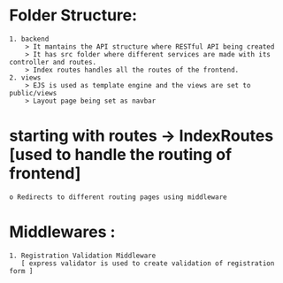 # Folder Structure:
    1. backend
        > It mantains the API structure where RESTful API being created
        > It has src folder where different services are made with its controller and routes.
        > Index routes handles all the routes of the frontend.
    2. views
        > EJS is used as template engine and the views are set to public/views
        > Layout page being set as navbar

# starting with routes -> IndexRoutes [used to handle the routing of frontend]
    o Redirects to different routing pages using middleware

# Middlewares : 
    1. Registration Validation Middleware 
       [ express validator is used to create validation of registration form ]



